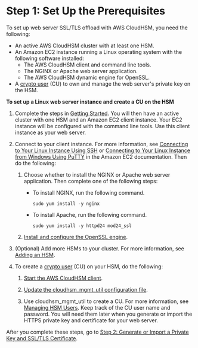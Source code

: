 # Step 1: Set Up the Prerequisites<a name="ssl-offload-prerequisites"></a>

To set up web server SSL/TLS offload with AWS CloudHSM, you need the following:
+ An active AWS CloudHSM cluster with at least one HSM\.
+ An Amazon EC2 instance running a Linux operating system with the following software installed:
  + The AWS CloudHSM client and command line tools\.
  + The NGINX or Apache web server application\.
  + The AWS CloudHSM dynamic engine for OpenSSL\.
+ A [crypto user](hsm-users.md#crypto-user) \(CU\) to own and manage the web server's private key on the HSM\.

**To set up a Linux web server instance and create a CU on the HSM**

1. Complete the steps in [Getting Started](getting-started.md)\. You will then have an active cluster with one HSM and an Amazon EC2 client instance\. Your EC2 instance will be configured with the command line tools\. Use this client instance as your web server\. 

1. Connect to your client instance\. For more information, see [Connecting to Your Linux Instance Using SSH](http://docs.aws.amazon.com/AWSEC2/latest/UserGuide/AccessingInstancesLinux.html) or [Connecting to Your Linux Instance from Windows Using PuTTY](http://docs.aws.amazon.com/AWSEC2/latest/UserGuide/putty.html) in the Amazon EC2 documentation\. Then do the following:

   1. Choose whether to install the NGINX or Apache web server application\. Then complete one of the following steps:
      + To install NGINX, run the following command\.

        ```
        sudo yum install -y nginx
        ```
      + To install Apache, run the following command\.

        ```
        sudo yum install -y httpd24 mod24_ssl
        ```

   1. [Install and configure the OpenSSL engine](openssl-library-install.md#install-openssl-library)\.

1. \(Optional\) Add more HSMs to your cluster\. For more information, see [Adding an HSM](add-remove-hsm.md#add-hsm)\.

1. To create a [crypto user](hsm-users.md#crypto-user) \(CU\) on your HSM, do the following:

   1. [Start the AWS CloudHSM client](cloudhsm_mgmt_util-getting-started.md#cloudhsm_mgmt_util-start-cloudhsm-client)\.

   1. [Update the cloudhsm\_mgmt\_util configuration file](cloudhsm_mgmt_util-getting-started.md#cloudhsm_mgmt_util-update-configuration)\.

   1. Use cloudhsm\_mgmt\_util to create a CU\. For more information, see [Managing HSM Users](manage-hsm-users.md)\. Keep track of the CU user name and password\. You will need them later when you generate or import the HTTPS private key and certificate for your web server\.

After you complete these steps, go to [Step 2: Generate or Import a Private Key and SSL/TLS Certificate](ssl-offload-import-or-generate-private-key-and-certificate.md)\.